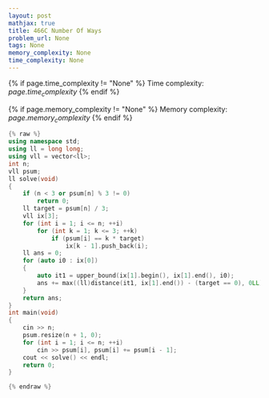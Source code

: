 ```yaml
---
layout: post
mathjax: true
title: 466C Number Of Ways
problem_url: None
tags: None
memory_complexity: None
time_complexity: None
---
```




{% if page.time_complexity != "None" %}
Time complexity: ${{ page.time_complexity }}$
{% endif %}

{% if page.memory_complexity != "None" %}
Memory complexity: ${{ page.memory_complexity }}$
{% endif %}

```cpp
{% raw %}
using namespace std;
using ll = long long;
using vll = vector<ll>;
int n;
vll psum;
ll solve(void)
{
    if (n < 3 or psum[n] % 3 != 0)
        return 0;
    ll target = psum[n] / 3;
    vll ix[3];
    for (int i = 1; i <= n; ++i)
        for (int k = 1; k <= 3; ++k)
            if (psum[i] == k * target)
                ix[k - 1].push_back(i);
    ll ans = 0;
    for (auto i0 : ix[0])
    {
        auto it1 = upper_bound(ix[1].begin(), ix[1].end(), i0);
        ans += max((ll)distance(it1, ix[1].end()) - (target == 0), 0LL);
    }
    return ans;
}
int main(void)
{
    cin >> n;
    psum.resize(n + 1, 0);
    for (int i = 1; i <= n; ++i)
        cin >> psum[i], psum[i] += psum[i - 1];
    cout << solve() << endl;
    return 0;
}

{% endraw %}
```